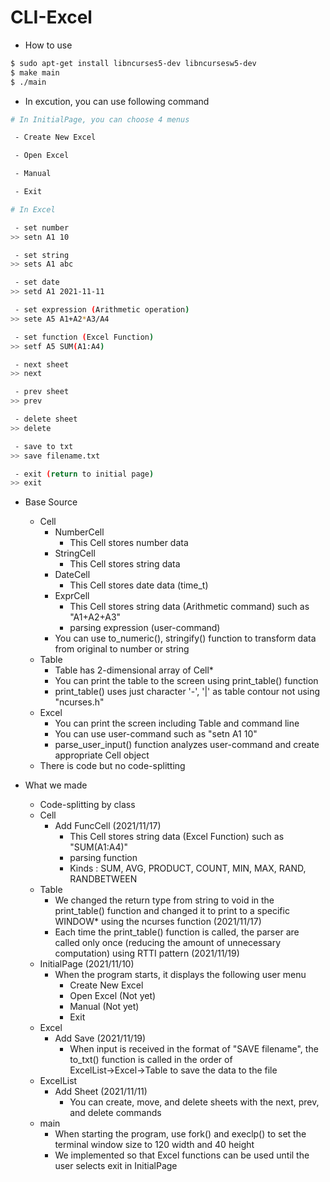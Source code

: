 # CLI-Excel

* How to use

```bash
$ sudo apt-get install libncurses5-dev libncursesw5-dev
$ make main
$ ./main
```

* In excution, you can use following command
```bash
# In InitialPage, you can choose 4 menus

 - Create New Excel

 - Open Excel

 - Manual

 - Exit
```
```bash
# In Excel

 - set number
>> setn A1 10

 - set string
>> sets A1 abc

 - set date
>> setd A1 2021-11-11

 - set expression (Arithmetic operation)
>> sete A5 A1+A2*A3/A4

 - set function (Excel Function)
>> setf A5 SUM(A1:A4)

 - next sheet
>> next

 - prev sheet
>> prev

 - delete sheet
>> delete

 - save to txt
>> save filename.txt

 - exit (return to initial page)
>> exit
```

- Base Source
    - Cell
        - NumberCell
            - This Cell stores number data
        - StringCell
            - This Cell stores string data
        - DateCell
            - This Cell stores date data (time_t)
        - ExprCell
            - This Cell stores string data (Arithmetic command) such as "A1+A2+A3"
            - parsing expression (user-command)
        - You can use to_numeric(), stringify() function to transform data from original to number or string
    - Table
        - Table has 2-dimensional array of Cell*
        - You can print the table to the screen using print_table() function
        - print_table() uses just character '-', '|' as table contour not using "ncurses.h"
    - Excel
        - You can print the screen including Table and command line
        - You can use user-command such as "setn A1 10"
        - parse_user_input() function analyzes user-command and create appropriate Cell object
    - There is code but no code-splitting

- What we made
    - Code-splitting by class
    - Cell
        - Add FuncCell (2021/11/17)
            - This Cell stores string data (Excel Function) such as "SUM(A1:A4)"
            - parsing function
            - Kinds : SUM, AVG, PRODUCT, COUNT, MIN, MAX, RAND, RANDBETWEEN
    - Table
        - We changed the return type from string to void in the print_table() function and changed it to print to a specific WINDOW* using the ncurses function (2021/11/17)
        - Each time the print_table() function is called, the parser are called only once (reducing the amount of unnecessary computation) using RTTI pattern (2021/11/19)
    - InitialPage (2021/11/10)
        - When the program starts, it displays the following user menu
            - Create New Excel
            - Open Excel (Not yet)
            - Manual (Not yet)
            - Exit
    - Excel
        - Add Save (2021/11/19)
            - When input is received in the format of "SAVE filename", the to_txt() function is called in the order of ExcelList→Excel→Table to save the data to the file
    - ExcelList
        - Add Sheet (2021/11/11)
            - You can create, move, and delete sheets with the next, prev, and delete commands
    - main
        - When starting the program, use fork() and execlp() to set the terminal window size to 120 width and 40 height
        - We implemented so that Excel functions can be used until the user selects exit in InitialPage
